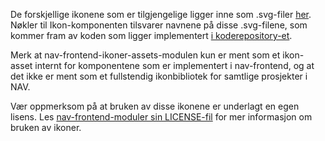 De forskjellige ikonene som er tilgjengelige ligger inne som .svg-filer [her](https://github.com/navikt/nav-frontend-moduler/tree/master/packages/node_modules/nav-frontend-ikoner-assets/assets). Nøkler til Ikon-komponenten tilsvarer navnene på disse .svg-filene, som kommer fram av koden som ligger implementert [i koderepository-et](https://github.com/navikt/nav-frontend-moduler/blob/master/packages/node_modules/nav-frontend-ikoner-assets/src/index.js). 

Merk at nav-frontend-ikoner-assets-modulen kun er ment som et ikon-asset internt for komponentene som er implementert i nav-frontend, og at det ikke er ment som et fullstendig ikonbibliotek for samtlige prosjekter i NAV.

Vær oppmerksom på at bruken av disse ikonene er underlagt en egen lisens. Les [nav-frontend-moduler sin LICENSE-fil](https://github.com/navikt/nav-frontend-moduler/blob/master/LICENSE) for mer informasjon om bruken av ikoner. 